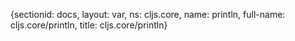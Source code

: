 {sectionid: docs, layout: var, ns: cljs.core, name: println, full-name: cljs.core/println,
  title: cljs.core/println}

